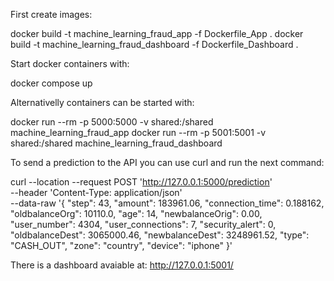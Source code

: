 First create images:

docker build -t machine_learning_fraud_app -f Dockerfile_App .
docker build -t machine_learning_fraud_dashboard -f Dockerfile_Dashboard .


Start docker containers with:

docker compose up


Alternativelly containers can be started with:

docker run --rm -p 5000:5000 -v shared:/shared machine_learning_fraud_app
docker run --rm -p 5001:5001 -v shared:/shared machine_learning_fraud_dashboard


To send a prediction to the API you can use curl and run the next command:

curl --location --request POST 'http://127.0.0.1:5000/prediction' \
--header 'Content-Type: application/json' \
--data-raw '{
    "step": 43,
    "amount": 183961.06,
    "connection_time": 0.188162,
    "oldbalanceOrg": 10110.0,
    "age": 14,
    "newbalanceOrig": 0.00,
    "user_number": 4304,
    "user_connections": 7,
    "security_alert": 0,
    "oldbalanceDest": 3065000.46,
    "newbalanceDest": 3248961.52,
    "type": "CASH_OUT",
    "zone": "country",
    "device": "iphone" 
}'


There is a dashboard avaiable at:
http://127.0.0.1:5001/
